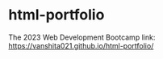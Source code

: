 # html-portfolio
The 2023 Web Development Bootcamp
link: https://vanshita021.github.io/html-portfolio/
